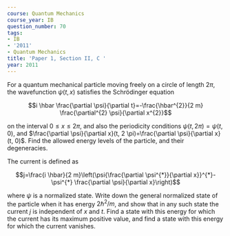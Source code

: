 ```yaml
---
course: Quantum Mechanics
course_year: IB
question_number: 70
tags:
- IB
- '2011'
- Quantum Mechanics
title: 'Paper 1, Section II, C '
year: 2011
---
```




For a quantum mechanical particle moving freely on a circle of length $2 \pi$, the wavefunction $\psi(t, x)$ satisfies the Schrödinger equation

$$i \hbar \frac{\partial \psi}{\partial t}=-\frac{\hbar^{2}}{2 m} \frac{\partial^{2} \psi}{\partial x^{2}}$$

on the interval $0 \leqslant x \leqslant 2 \pi$, and also the periodicity conditions $\psi(t, 2 \pi)=\psi(t, 0)$, and $\frac{\partial \psi}{\partial x}(t, 2 \pi)=\frac{\partial \psi}{\partial x}(t, 0)$. Find the allowed energy levels of the particle, and their degeneracies.

The current is defined as

$$j=\frac{i \hbar}{2 m}\left(\psi{\frac{\partial \psi^{*}}{\partial x}}^{*}-\psi^{*} \frac{\partial \psi}{\partial x}\right)$$

where $\psi$ is a normalized state. Write down the general normalized state of the particle when it has energy $2 \hbar^{2} / m$, and show that in any such state the current $j$ is independent of $x$ and $t$. Find a state with this energy for which the current has its maximum positive value, and find a state with this energy for which the current vanishes.